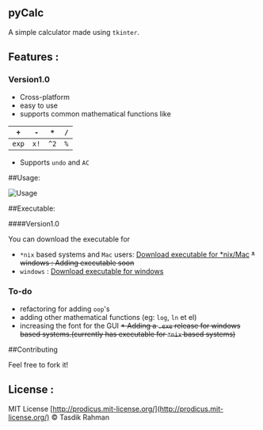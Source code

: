 ## pyCalc

A simple calculator made using `tkinter`. 

## Features : 

### Version1.0

* Cross-platform
* easy to use
* supports common mathematical functions like 

| `+`   | `-`  | `*`  | `/`  |
|:-:|---|---|---|
| `exp`  |  `x!` | `^2`  |  `%` |

* Supports `undo` and `AC`

##Usage:

![Usage](https://raw.githubusercontent.com/prodicus/pyCalc/master/pyCalc_usage.gif)

##Executable:

####Version1.0

You can download the executable for 

* `*nix` based systems and `Mac` users: [Download executable for *nix/Mac](https://github.com/prodicus/pyCalc/blob/master/dist/pyCalc_v1?raw=true)
~~* windows : Adding executable soon~~
* `windows` : [Download executable for windows](https://github.com/prodicus/pyCalc/blob/master/dist/pyCalc_v1.exe?raw=true)

### To-do

* refactoring for adding `oop`'s 
* adding other mathematical functions (eg: `log`, `ln` et el)
* increasing the font for the GUI
~~* Adding a `.exe` release for windows based systems.(currently has executable for `*nix` based systems)~~

##Contributing

Feel free to fork it!

## License :

MIT License [http://prodicus.mit-license.org/](http://prodicus.mit-license.org/) &copy; Tasdik Rahman
